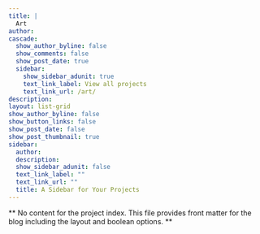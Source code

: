 ```yaml
---
title: |
  Art
author:
cascade:
  show_author_byline: false
  show_comments: false
  show_post_date: true
  sidebar:
    show_sidebar_adunit: true
    text_link_label: View all projects
    text_link_url: /art/
description:
layout: list-grid
show_author_byline: false
show_button_links: false
show_post_date: false
show_post_thumbnail: true
sidebar:
  author: 
  description:
  show_sidebar_adunit: false
  text_link_label: ""
  text_link_url: ""
  title: A Sidebar for Your Projects
---
```


** No content for the project index. This file provides front matter for the blog including the layout and boolean options. **
